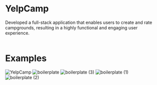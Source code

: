 <h1> YelpCamp </h1>

<div> Developed a full-stack application that enables users to create and rate campgrounds, resulting in a highly functional and engaging user experience. </div>
<br>
<h1> Examples </h1>
<div></div>


![YelpCamp](https://user-images.githubusercontent.com/58156920/174917033-2fb33001-2e68-4665-aba4-53586402fce0.png)
![boilerplate](https://user-images.githubusercontent.com/58156920/174917032-2d38e715-c7de-4a96-8109-cbc2702c0401.png)
![boilerplate (3)](https://user-images.githubusercontent.com/58156920/174917034-b0cef08d-95c0-4fdc-9fe5-b6672b83aadd.png)
![boilerplate (1)](https://user-images.githubusercontent.com/58156920/174917031-a899d22c-0966-477f-97ec-71fa576e74f7.png)
![boilerplate (2)](https://user-images.githubusercontent.com/58156920/174917035-ed61797c-5132-4e30-b3a2-3229e6896f46.png)
